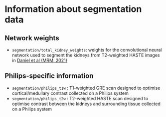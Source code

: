 # Information about segmentation data

## Network weights

* `segmentation/total_kidney_weights`: weights for the convolutional neural network used to segment the kidneys from T2-weighted HASTE images in [Daniel et al (MRM, 2021)](https://doi.org/10.1002/mrm.28768)

## Philips-specific information

* `segmentation/philips_t1w` : T1-weighted GRE scan designed to optimise cortical/medullary contrast collected on a Philips system
* `segmentation/philips_t2w` : T2-weighted HASTE scan designed to optimise contrast between the kidneys and surrounding tissue collected on a Philips system